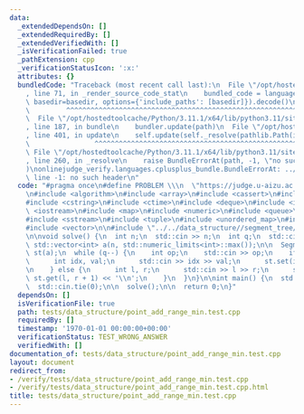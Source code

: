 ```yaml
---
data:
  _extendedDependsOn: []
  _extendedRequiredBy: []
  _extendedVerifiedWith: []
  _isVerificationFailed: true
  _pathExtension: cpp
  _verificationStatusIcon: ':x:'
  attributes: {}
  bundledCode: "Traceback (most recent call last):\n  File \"/opt/hostedtoolcache/Python/3.11.1/x64/lib/python3.11/site-packages/onlinejudge_verify/documentation/build.py\"\
    , line 71, in _render_source_code_stat\n    bundled_code = language.bundle(stat.path,\
    \ basedir=basedir, options={'include_paths': [basedir]}).decode()\n          \
    \         ^^^^^^^^^^^^^^^^^^^^^^^^^^^^^^^^^^^^^^^^^^^^^^^^^^^^^^^^^^^^^^^^^^^^^^^^^^^^^^^^^\n\
    \  File \"/opt/hostedtoolcache/Python/3.11.1/x64/lib/python3.11/site-packages/onlinejudge_verify/languages/cplusplus.py\"\
    , line 187, in bundle\n    bundler.update(path)\n  File \"/opt/hostedtoolcache/Python/3.11.1/x64/lib/python3.11/site-packages/onlinejudge_verify/languages/cplusplus_bundle.py\"\
    , line 401, in update\n    self.update(self._resolve(pathlib.Path(included), included_from=path))\n\
    \                ^^^^^^^^^^^^^^^^^^^^^^^^^^^^^^^^^^^^^^^^^^^^^^^^^^^^^^^^^\n \
    \ File \"/opt/hostedtoolcache/Python/3.11.1/x64/lib/python3.11/site-packages/onlinejudge_verify/languages/cplusplus_bundle.py\"\
    , line 260, in _resolve\n    raise BundleErrorAt(path, -1, \"no such header\"\
    )\nonlinejudge_verify.languages.cplusplus_bundle.BundleErrorAt: ../../data_structure/segment_tree/zkw_seg_tree.hpp:\
    \ line -1: no such header\n"
  code: "#pragma once\n#define PROBLEM \\\n  \"https://judge.u-aizu.ac.jp/onlinejudge/description.jsp?id=DSL_2_A\"\
    \n#include <algorithm>\n#include <array>\n#include <cassert>\n#include <cmath>\n\
    #include <cstring>\n#include <ctime>\n#include <deque>\n#include <iomanip>\n#include\
    \ <iostream>\n#include <map>\n#include <numeric>\n#include <queue>\n#include <set>\n\
    #include <sstream>\n#include <tuple>\n#include <unordered_map>\n#include <unordered_set>\n\
    #include <vector>\n\n#include \"../../data_structure//segment_tree/zkw_seg_tree.hpp\"\
    \n\nvoid solve() {\n  int n;\n  std::cin >> n;\n  int q;\n  std::cin >> q;\n \
    \ std::vector<int> a(n, std::numeric_limits<int>::max());\n\n  SegmentTree<monoid::RangeMinimumQuery<int>>\
    \ st(a);\n  while (q--) {\n    int op;\n    std::cin >> op;\n    if (!op) {\n\
    \      int idx, val;\n      std::cin >> idx >> val;\n      st.set(idx, val);\n\
    \n    } else {\n      int l, r;\n      std::cin >> l >> r;\n      std::cout <<\
    \ st.get(l, r + 1) << '\\n';\n    }\n  }\n}\n\nint main() {\n  std::ios::sync_with_stdio(false);\n\
    \  std::cin.tie(0);\n\n  solve();\n\n  return 0;\n}"
  dependsOn: []
  isVerificationFile: true
  path: tests/data_structure/point_add_range_min.test.cpp
  requiredBy: []
  timestamp: '1970-01-01 00:00:00+00:00'
  verificationStatus: TEST_WRONG_ANSWER
  verifiedWith: []
documentation_of: tests/data_structure/point_add_range_min.test.cpp
layout: document
redirect_from:
- /verify/tests/data_structure/point_add_range_min.test.cpp
- /verify/tests/data_structure/point_add_range_min.test.cpp.html
title: tests/data_structure/point_add_range_min.test.cpp
---
```

